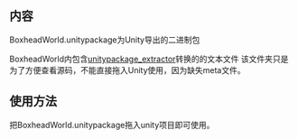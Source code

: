 ## 内容

BoxheadWorld.unitypackage为Unity导出的二进制包

BoxheadWorld内包含[unitypackage_extractor](https://github.com/Cobertos/unitypackage_extractor)转换的的文本文件
该文件夹只是为了方便查看源码，不能直接拖入Unity使用，因为缺失meta文件。

## 使用方法

把BoxheadWorld.unitypackage拖入unity项目即可使用。